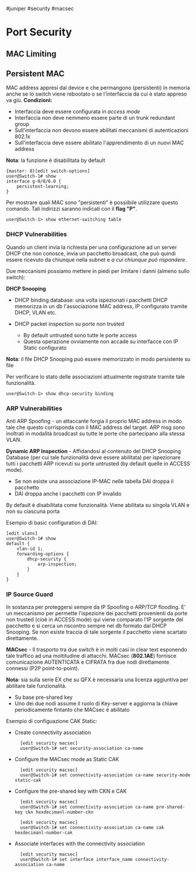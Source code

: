 #juniper #security #macsec
# Port Security

## MAC Limiting
## Persistent MAC
MAC address appresi dal device e che permangono (persistenti) in memoria anche se lo switch viene rebootato o se l'interfaccia da cui è stato appreso va giù.
**Condizioni:**
- Interfaccia deve essere configurata in _access mode_
- Interfaccia non deve nemmeno essere parte di un trunk redundant group
- Sull'interfaccia non devono essere abilitati meccanismi di autenticazioni 802.1x
- Sull'interfaccia deve essere abilitato l'apprendimento di un nuovi MAC address

**Nota**: la funzione è disabilitata by default

    {master: 0}[edit switch-options]
    user@Switch-1# show
    interface g-0/0/6.0 {
        persistent-learning;
    }

Per mostrare quali MAC sono "persistenti" è possiibile utilizzare questo comando. Tali indirizzi saranno indicati con il **flag "P"**.

    user@Switch-1> show ethernet-switching table

### DHCP Vulnerabilities
Quando un client invia la richiesta per una configurazione ad un server DHCP che non conosce, invia un pacchetto broadcast, che può quindi essere ricevuto da chiunque nella subnet e _a cui chiunque può rispondere_.

Due meccanismi possiamo mettere in piedi per limitare i danni (almeno sullo switch):

**DHCP Snooping**
- DHCP binding database: una volta ispezionati i pacchetti DHCP memorizza in un db l'associazione MAC address, IP configurato tramite DHCP, VLAN etc.

- DHCP packet inspection su porte non trusted
    - By default untrusted sono tutte le porte access
    - Questa operazione ovviamente non accade su interfacce con IP Static configurato  

**Nota**: il file DHCP Snooping può essere memorizzato in modo persistente su file

Per verificare lo stato delle associazioni attualmente registrate tramite tale funzionalità.

    user@Switch-1> show dhcp-security binding

### ARP Vulnerabilities 
Anti ARP Spoofing - un attaccante forgia il proprio MAC address in modo tale che questo corrisponda con il MAC address del target. ARP msg sono inoltrati in modalità broadcast su tutte le porte che partecipano alla stessa VLAN.

**Dynamic ARP Inspection** - Affidandosi al contenuto del DHCP Snooping Database (per cui tale funzionalità deve essere abilitata) per ispezionare tutti i pacchetti ARP ricevuti su porte untrusted (by default quelle in ACCESS mode).
- Se non esiste una associazione IP-MAC nelle tabella DAI droppa il pacchetto
- DAI droppa anche i pacchetti con IP invalido

By default è disabilitata come funzionalità. Viene abilitata su singola VLAN e non su ciascuna porta

Esempio di basic configuration di DAI:

    [edit vlans]
    user@Switch-1# show
    default {
        vlan-id 1;
        forwarding-options {
            dhcp-security {
                arp-inspection;
            }
        }
    }

### IP Source Guard
In sostanza per proteggersi sempre da IP Spoofing o ARP/TCP flooding. E' un meccanismo per permette l'ispezione dei pacchetti provenienti da porte non trusted (cioè in ACCESS mode) qui viene comparato l'IP sorgente del pacchetto e si cerca un riscontro sempre nel db formato dal DHCP Snooping. Se non esiste traccia di tale sorgente il pacchetto viene scartato direttamente.

**MACsec** - Il trasporto tra due switch è in molti casi in clear text esponendo tale traffico ad una moltitudine di attacchi. MACsec (**802.1AE**) fornisce comunicazione AUTENTICATA e CIFRATA fra due nodi direttamente connessi (P2P point-to-point).

**Nota**: sia sulla serie EX che su QFX è necessaria una licenza aggiuntiva per abilitare tale funzionalità.

- Su base pre-shared key
- Uno dei due nodi assume il ruolo di Key-server e aggiorna la chiave periodicamente fintanto che MACsec è abilitato 

Esempio di configuazione CAK Static:
- Create connectivity association

        [edit security macsec]
        user@Switch-1# set security-association ca-name

- Configure the MACsec mode as Static CAK

        [edit security macsec]
        user@Switch-1# set connectivity-association ca-name security-mode static-cak

- Configure the pre-shared key with CKN e CAK

        [edit security macsec]
        user@Switch-1# set connectivity-association ca-name pre-shared-key ckn hexdecimanl-number-ckn

        [edit security macsec]
        user@Switch-1# set connectivity-association ca-name cak hexdecimanl-number-cak

- Associate interfaces with the connectivity association

        [edit security macsec]
        user@Switch-1# set interface interface_name connectivity-association ca-name